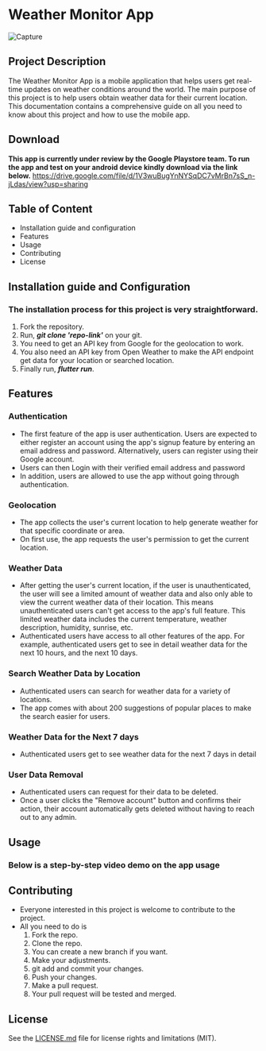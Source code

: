 # Weather Monitor App
![Capture](https://github.com/DevAdedoyin/weatherapp/assets/59482569/950c21dc-7e0d-4b8d-8675-92f214b4a3e5)

## Project Description
The Weather Monitor App is a mobile application that helps users get real-time updates on weather conditions around the world. The main purpose of this project is to help users obtain weather data for their current location. This documentation contains a comprehensive guide on all you need to know about this project and how to use the mobile app.

## Download
<b color="red">This app is currently under review by the Google Playstore team. To run the app and test on your android device kindly download via the link below.</b>
https://drive.google.com/file/d/1V3wuBugYnNYSqDC7vMrBn7sS_n-jLdas/view?usp=sharing

## Table of Content
- Installation guide and configuration
- Features
- Usage
- Contributing
- License

## Installation guide and Configuration
### The installation process for this project is very straightforward.
1. Fork the repository.
2. Run, <b><i>git clone 'repo-link'</i></b> on your git.
3. You need to get an API key from Google for the geolocation to work.
4. You also need an API key from Open Weather to make the API endpoint get data for your location or searched location.
5. Finally run, <b><i>flutter run</i></b>.

## Features
### Authentication
- The first feature of the app is user authentication. Users are expected to either register an account using the app's signup feature by entering an email address and password. Alternatively, users can register using their Google account.
- Users can then Login with their verified email address and password
- In addition, users are allowed to use the app without going through authentication.
### Geolocation
- The app collects the user's current location to help generate weather for that specific coordinate or area.
- On first use, the app requests the user's permission to get the current location.
### Weather Data
- After getting the user's current location, if the user is unauthenticated, the user will see a limited amount of weather data and also only able to view the current weather data of their location. This means unauthenticated users can't get access to the app's full feature. This limited weather data includes the current temperature, weather description, humidity, sunrise, etc.
- Authenticated users have access to all other features of the app. For example, authenticated users get to see in detail weather data for the next 10 hours, and the next 10 days.
### Search Weather Data by Location
- Authenticated users can search for weather data for a variety of locations.
- The app comes with about 200 suggestions of popular places to make the search easier for users.
### Weather Data for the Next 7 days
- Authenticated users get to see weather data for the next 7 days in detail
### User Data Removal
- Authenticated users can request for their data to be deleted.
- Once a user clicks the "Remove account" button and confirms their action, their account automatically gets deleted without having to reach out to any admin.

## Usage
### Below is a step-by-step video demo on the app usage 

## Contributing
- Everyone interested in this project is welcome to contribute to the project.
- All you need to do is
  1. Fork the repo.
  2. Clone the repo.
  3. You can create a new branch if you want.
  4. Make your adjustments.
  5. git add and commit your changes.
  6. Push your changes.
  7. Make a pull request.
  8. Your pull request will be tested and merged.

## License
See the <a href="https://github.com/DevAdedoyin/weatherapp/blob/master/LICENSE.MD">LICENSE.md</a> file for license rights and limitations (MIT).
